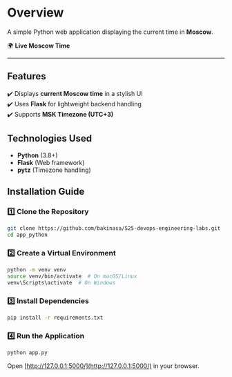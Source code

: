 # Overview

A simple Python web application displaying the current time in **Moscow**.

🌍 **Live Moscow Time**  

---

## Features

✔️ Displays **current Moscow time** in a stylish UI  
✔️ Uses **Flask** for lightweight backend handling  
✔️ Supports **MSK Timezone (UTC+3)**  

## Technologies Used

- **Python** (3.8+)
- **Flask** (Web framework)
- **pytz** (Timezone handling)

## Installation Guide

### 1️⃣ Clone the Repository

```sh
git clone https://github.com/bakinasa/S25-devops-engineering-labs.git
cd app_python
```

### 2️⃣ Create a Virtual Environment

```sh
python -m venv venv
source venv/bin/activate  # On macOS/Linux
venv\Scripts\activate  # On Windows
```

### 3️⃣ Install Dependencies

```sh
pip install -r requirements.txt
```

### 4️⃣ Run the Application

```sh
python app.py
```

Open [http://127.0.0.1:5000/](http://127.0.0.1:5000/) in your browser.
